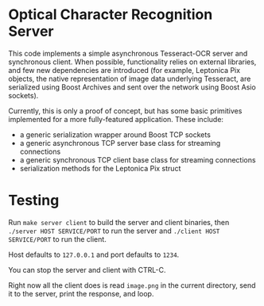 # Optical Character Recognition Server
This code implements a simple asynchronous Tesseract-OCR server and synchronous client. When possible, functionality relies on external libraries, and few new dependencies are introduced (for example, Leptonica Pix objects, the native representation of image data underlying Tesseract, are serialized using Boost Archives and sent over the network using Boost Asio sockets).

Currently, this is only a proof of concept, but has some basic primitives implemented for a more fully-featured application. These include:
- a generic serialization wrapper around Boost TCP sockets
- a generic asynchronous TCP server base class for streaming connections
- a generic synchronous TCP client base class for streaming connections 
- serialization methods for the Leptonica Pix struct

# Testing 
Run
`make server client`
to build the server and client binaries, then 
`./server HOST SERVICE/PORT`
to run the server and 
`./client HOST SERVICE/PORT` 
to run the client. 

Host defaults to `127.0.0.1` and port defaults to `1234`. 


You can stop the server and client with CTRL-C. 

Right now all the client does is read `image.png` in the current directory, send it to the server, print the response, and loop. 